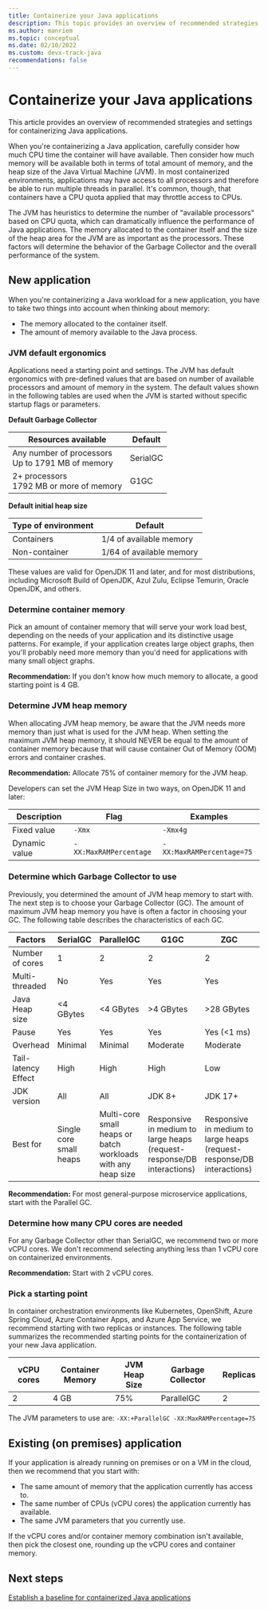 ```yaml
---
title: Containerize your Java applications
description: This topic provides an overview of recommended strategies for containerizing your Java applications.
ms.author: manriem
ms.topic: conceptual
ms.date: 02/10/2022
ms.custom: devx-track-java
recommendations: false
---
```


# Containerize your Java applications

This article provides an overview of recommended strategies and settings for containerizing Java applications.

When you're containerizing a Java application, carefully consider how much CPU time the container will have available. Then consider how much memory will be available both in terms of total amount of memory, and the heap size of the Java Virtual Machine (JVM). In most containerized environments, applications may have access to all processors and therefore be able to run multiple threads in parallel. It's common, though, that containers have a CPU quota applied that may throttle access to CPUs.

The JVM has heuristics to determine the number of "available processors" based on CPU quota, which can dramatically influence the performance of Java applications. The memory allocated to the container itself and the size of the heap area for the JVM are as important as the processors. These factors will determine the behavior of the Garbage Collector and the overall performance of the system.

## New application

When you're containerizing a Java workload for a new application, you have to take two things into account when thinking about memory:

* The memory allocated to the container itself.
* The amount of memory available to the Java process.

### JVM default ergonomics

Applications need a starting point and settings. The JVM has default ergonomics with pre-defined values that are based on number of available processors and amount of memory in the system. The default values shown in the following tables are used when the JVM is started without specific startup flags or parameters.

**Default Garbage Collector**

| Resources available                                    | Default  |
|--------------------------------------------------------|----------|
| Any number of processors <br/> Up to 1791 MB of memory | SerialGC |
| 2+ processors <br/> 1792 MB or more of memory          | G1GC     |

**Default initial heap size**

| Type of environment | Default                  |
|---------------------|--------------------------|
| Containers          | 1/4 of available memory  |
| Non-container       | 1/64 of available memory |

These values are valid for OpenJDK 11 and later, and for most distributions, including Microsoft Build of OpenJDK, Azul Zulu, Eclipse Temurin, Oracle OpenJDK, and others.

### Determine container memory

Pick an amount of container memory that will serve your work load best, depending on the needs of your application and its distinctive usage patterns. For example, if your application creates large object graphs, then you'll probably need more memory than you'd need for applications with many small object graphs.

**Recommendation:** If you don't know how much memory to allocate, a good starting point is 4 GB.

### Determine JVM heap memory

When allocating JVM heap memory, be aware that the JVM needs more memory than just what is used for the JVM heap. When setting the maximum JVM heap memory, it should NEVER be equal to the amount of container memory because that will cause container Out of Memory (OOM) errors and container crashes.

**Recommendation:** Allocate 75% of container memory for the JVM heap.

Developers can set the JVM Heap Size in two ways, on OpenJDK 11 and later:

| Description   | Flag                   | Examples                  |
|---------------|------------------------|---------------------------|
| Fixed value   | `-Xmx`                 | `-Xmx4g`                  |
| Dynamic value | `-XX:MaxRAMPercentage` | `-XX:MaxRAMPercentage=75` |

### Determine which Garbage Collector to use

Previously, you determined the amount of JVM heap memory to start with. The next step is to choose your Garbage Collector (GC). The amount of maximum JVM heap memory you have is often a factor in choosing your GC. The following table describes the characteristics of each GC.

| Factors             | SerialGC  | ParallelGC | G1GC      | ZGC         | ShenandoahGC |
|---------------------|-----------|------------|-----------|-------------|--------------|
| Number of cores     | 1         | 2          | 2         | 2           | 2            |
| Multi-threaded      | No        | Yes        | Yes       | Yes         | Yes          |
| Java Heap size      | <4 GBytes | <4 GBytes  | >4 GBytes | >28 GBytes  | >4 GBytes    |
| Pause               | Yes       | Yes        | Yes       | Yes (<1 ms) | Yes (<10 ms) |
| Overhead            | Minimal   | Minimal    | Moderate  | Moderate    | Moderate     |
| Tail-latency Effect | High      | High       | High      | Low         | Moderate     |
| JDK version         | All       | All        | JDK 8+    | JDK 17+     | JDK 11+      |
| Best for            | Single core small heaps | Multi-core small heaps or batch workloads with any heap size | Responsive in medium to large heaps (request-response/DB interactions) | Responsive in medium to large heaps (request-response/DB interactions) | Responsive in medium to large heaps (request-response/DB interactions) |

**Recommendation:** For most general-purpose microservice applications, start with the Parallel GC.

### Determine how many CPU cores are needed

For any Garbage Collector other than SerialGC, we recommend two or more vCPU cores. We don't recommend selecting anything less than 1 vCPU core on containerized environments.

**Recommendation:** Start with 2 vCPU cores.

### Pick a starting point

In container orchestration environments like Kubernetes, OpenShift, Azure Spring Cloud, Azure Container Apps, and Azure App Service, we recommend starting with two replicas or instances. The following table summarizes the recommended starting points for the containerization of your new Java application.

| vCPU cores | Container Memory | JVM Heap Size | Garbage Collector | Replicas |
|------------|------------------|---------------|-------------------|----------|
| 2          | 4 GB             | 75%           | ParallelGC        | 2        |

The JVM parameters to use are: ```-XX:+ParallelGC -XX:MaxRAMPercentage=75```

## Existing (on premises) application

If your application is already running on premises or on a VM in the cloud, then we recommend that you start with:

* The same amount of memory that the application currently has access to.
* The same number of CPUs (vCPU cores) the application currently has available.
* The same JVM parameters that you currently use.

If the vCPU cores and/or container memory combination isn't available, then pick the closest one, rounding up the vCPU cores and container memory.

## Next steps

[Establish a baseline for containerized Java applications](baseline.md)
